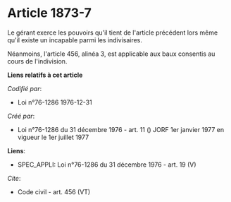 # Article 1873-7

Le gérant exerce les pouvoirs qu'il tient de l'article précédent lors même qu'il existe un incapable parmi les indivisaires. 

Néanmoins, l'article 456, alinéa 3, est applicable aux baux consentis au cours de l'indivision.

**Liens relatifs à cet article**

_Codifié par_:

  - Loi n°76-1286 1976-12-31

_Créé par_:

  - Loi n°76-1286 du 31 décembre 1976 - art. 11 () JORF 1er janvier 1977 en vigueur le 1er juillet 1977

**Liens**:

  - SPEC_APPLI: Loi n°76-1286 du 31 décembre 1976 - art. 19 (V)

_Cite_:

  - Code civil - art. 456 (VT)

